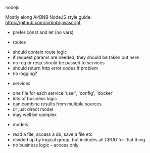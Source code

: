 nodejs

Mostly along AirBNB NodeJS style guide:
https://github.com/airbnb/javascript

* prefer const and let (no vars)


- routes 
* should contain route logic 
* if request params are needed, they should be taken out here
* no req or resp should be passed to services
* should return http error codes if problem
* no logging?

- services
* one file for each service 'user', 'config', 'docker'
* lots of business logic
* can combine results from multiple sources
* or just direct model
* may well be complex

- models
* read a file, access a db, save a file etc
* divided up by logical group, but includes all CRUD for that thing
* no business logic - access only